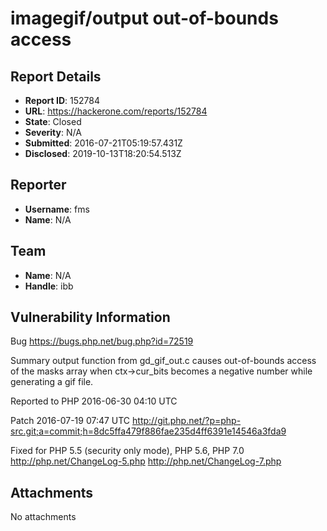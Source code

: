 # imagegif/output out-of-bounds access

## Report Details
- **Report ID**: 152784
- **URL**: https://hackerone.com/reports/152784
- **State**: Closed
- **Severity**: N/A
- **Submitted**: 2016-07-21T05:19:57.431Z
- **Disclosed**: 2019-10-13T18:20:54.513Z

## Reporter
- **Username**: fms
- **Name**: N/A

## Team
- **Name**: N/A
- **Handle**: ibb

## Vulnerability Information
Bug
https://bugs.php.net/bug.php?id=72519

Summary
output function from gd_gif_out.c causes out-of-bounds access of the masks array when ctx->cur_bits becomes a negative number while generating a gif file.

Reported to PHP 
2016-06-30 04:10 UTC

Patch
2016-07-19 07:47 UTC
http://git.php.net/?p=php-src.git;a=commit;h=8dc5ffa479f886fae235d4ff6391e14546a3fda9

Fixed for PHP 5.5 (security only mode), PHP 5.6, PHP 7.0
http://php.net/ChangeLog-5.php
http://php.net/ChangeLog-7.php


## Attachments
No attachments
